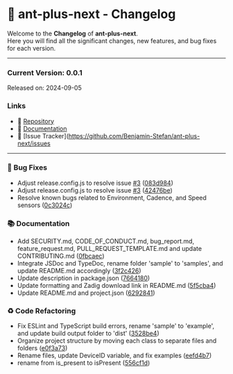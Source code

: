 # 🚀 ant-plus-next - Changelog

Welcome to the **Changelog** of **ant-plus-next**.  
Here you will find all the significant changes, new features, and bug fixes for each version.

---

### Current Version: 0.0.1  
Released on: 2024-09-05  

### Links

- 📂 [Repository](ant-plus-next)  
- 📄 [Documentation](https://github.com/Benjamin-Stefan/ant-plus-next?tab=readme-ov-file#api-documentation)  
- 📝 [Issue Tracker](https://github.com/Benjamin-Stefan/ant-plus-next/issues

---

  
### 🐛 Bug Fixes

* Adjust release.config.js to resolve issue [#3](https://github.com/Benjamin-Stefan/ant-plus-next/issues/3) ([083d984](https://github.com/Benjamin-Stefan/ant-plus-next/commit/083d98409f168b0c6f07425bcb1f938d7b263e2e))
* Adjust release.config.js to resolve issue [#3](https://github.com/Benjamin-Stefan/ant-plus-next/issues/3) ([42476be](https://github.com/Benjamin-Stefan/ant-plus-next/commit/42476beb92c6e5b4afd49bd00838052776547807))
* Resolve known bugs related to Environment, Cadence, and Speed sensors ([0c3024c](https://github.com/Benjamin-Stefan/ant-plus-next/commit/0c3024c73786829afa078162a5fb2533a2adcb61))

### 📚 Documentation

* Add SECURITY.md, CODE_OF_CONDUCT.md, bug_report.md, feature_request.md, PULL_REQUEST_TEMPLATE.md and update CONTRIBUTING.md ([0fbcaec](https://github.com/Benjamin-Stefan/ant-plus-next/commit/0fbcaec72597cb6147257b81e907e41207e7f081))
* Integrate JSDoc and TypeDoc, rename folder 'sample' to 'samples', and update README.md accordingly ([3f2c426](https://github.com/Benjamin-Stefan/ant-plus-next/commit/3f2c42612acac0713d0a59c70466d533ed8802ae))
* Update description in package.json ([7664180](https://github.com/Benjamin-Stefan/ant-plus-next/commit/7664180c9727c6303bc7d173b8da83ce7a822d5c))
* Update formatting and Zadig download link in README.md ([5f5cba4](https://github.com/Benjamin-Stefan/ant-plus-next/commit/5f5cba4a7136a3ef8506d681eeb49a60fa97ce1a))
* Update README.md and project.json ([6292841](https://github.com/Benjamin-Stefan/ant-plus-next/commit/6292841f4643dd3c868c574cd12f32267e1e75e3))

### ♻️ Code Refactoring

* Fix ESLint and TypeScript build errors, rename 'sample' to 'example', and update build output folder to 'dist' ([3528be4](https://github.com/Benjamin-Stefan/ant-plus-next/commit/3528be424b9ce92eca1d86ab49a4ca19250e0cd2))
* Organize project structure by moving each class to separate files and folders ([e0f3a73](https://github.com/Benjamin-Stefan/ant-plus-next/commit/e0f3a733a6ff156f28ab296a42f3ae4e8f9f3783))
* Rename files, update DeviceID variable, and fix examples ([eefd4b7](https://github.com/Benjamin-Stefan/ant-plus-next/commit/eefd4b760ad2874da7f5025aeadaacef453b180e))
* rename from is_present to isPresent ([556cf1d](https://github.com/Benjamin-Stefan/ant-plus-next/commit/556cf1d98e502b8e236999c550b7521aba503e7c))
